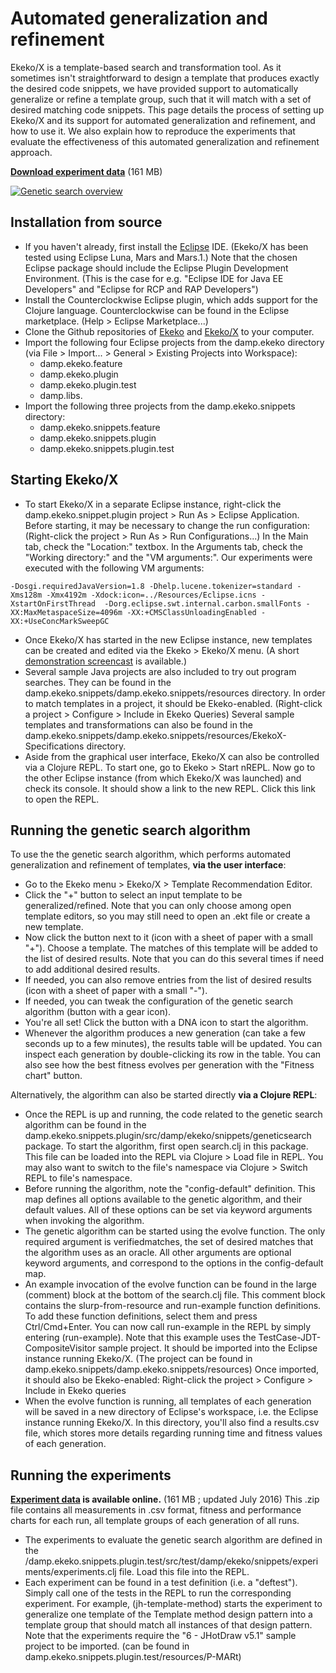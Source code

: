 # Automated generalization and refinement

Ekeko/X is a template-based search and transformation tool. As it sometimes isn't straightforward to design a template that produces exactly the desired code snippets, we have provided support to automatically generalize or refine a template group, such that it will match with a set of desired matching code snippets. This page details the process of setting up Ekeko/X and its support for automated generalization and refinement, and how to use it. We also explain how to reproduce the experiments that evaluate the effectiveness of this automated generalization and refinement approach.

**[Download experiment data](http://soft.vub.ac.be/~tmoldere/ekekox/experiment%20data.zip)** (161 MB)

[![Genetic search overview](https://raw.githubusercontent.com/cderoove/damp.ekeko.snippets/master/damp.ekeko.snippets.plugin/resources/gensearch-movie.png)](https://www.youtube.com/watch?v=mWslpM8WuPs)

## Installation from source

* If you haven't already, first install the [Eclipse](https://www.eclipse.org) IDE. (Ekeko/X has been tested using Eclipse Luna, Mars and Mars.1.) Note that the chosen Eclipse package should include the Eclipse Plugin Development Environment. (This is the case for e.g. "Eclipse IDE for Java EE Developers" and "Eclipse for RCP and RAP Developers")
* Install the Counterclockwise Eclipse plugin, which adds support for the Clojure language. Counterclockwise can be found in the Eclipse marketplace. (Help > Eclipse Marketplace...)
* Clone the Github repositories of [Ekeko](https://github.com/cderoove/damp.ekeko) and [Ekeko/X](https://github.com/cderoove/damp.ekeko.snippets) to your computer.
* Import the following four Eclipse projects from the damp.ekeko directory (via File > Import... > General > Existing Projects into Workspace): 
  * damp.ekeko.feature
  * damp.ekeko.plugin
  * damp.ekeko.plugin.test
  * damp.libs. 
* Import the following three projects from the damp.ekeko.snippets directory:
  * damp.ekeko.snippets.feature
  * damp.ekeko.snippets.plugin
  * damp.ekeko.snippets.plugin.test

## Starting Ekeko/X

* To start Ekeko/X in a separate Eclipse instance, right-click the damp.ekeko.snippet.plugin project > Run As > Eclipse Application. Before starting, it may be necessary to change the run configuration: (Right-click the project > Run As > Run Configurations...) In the Main tab, check the "Location:" textbox. In the Arguments tab, check the "Working directory:" and the "VM arguments:". Our experiments were executed with the following VM arguments:

``-Dosgi.requiredJavaVersion=1.8 -Dhelp.lucene.tokenizer=standard -Xms128m -Xmx4192m -Xdock:icon=../Resources/Eclipse.icns -XstartOnFirstThread  -Dorg.eclipse.swt.internal.carbon.smallFonts -XX:MaxMetaspaceSize=4096m -XX:+CMSClassUnloadingEnabled -XX:+UseConcMarkSweepGC``

* Once Ekeko/X has started in the new Eclipse instance, new templates can be created and edited via the Ekeko > Ekeko/X menu. (A short [demonstration screencast](https://www.youtube.com/watch?v=CXNKyBIuAv8&feature=youtu.be) is available.)
* Several sample Java projects are also included to try out program searches. They can be found in the damp.ekeko.snippets/damp.ekeko.snippets/resources directory. In order to match templates in a project, it should be Ekeko-enabled. (Right-click a project > Configure > Include in Ekeko Queries) Several sample templates and transformations can also be found in the damp.ekeko.snippets/damp.ekeko.snippets/resources/EkekoX-Specifications directory.
* Aside from the graphical user interface, Ekeko/X can also be controlled via a Clojure REPL. To start one, go to Ekeko > Start nREPL. Now go to the other Eclipse instance (from which Ekeko/X was launched) and check its console. It should show a link to the new REPL. Click this link to open the REPL.

## Running the genetic search algorithm

To use the the genetic search algorithm, which performs automated generalization and refinement of templates, **via the user interface**:

* Go to the Ekeko menu > Ekeko/X > Template Recommendation Editor.
* Click the "+" button to select an input template to be generalized/refined. Note that you can only choose among open template editors, so you may still need to open an .ekt file or create a new template.
* Now click the button next to it (icon with a sheet of paper with a small "+"). Choose a template. The matches of this template will be added to the list of desired results. Note that you can do this several times if need to add additional desired results.
* If needed, you can also remove entries from the list of desired results (icon with a sheet of paper with a small "-").
* If needed, you can tweak the configuration of the genetic search algorithm (button with a gear icon).
* You're all set! Click the button with a DNA icon to start the algorithm.
* Whenever the algorithm produces a new generation (can take a few seconds up to a few minutes), the results table will be updated. You can inspect each generation by double-clicking its row in the table. You can also see how the best fitness evolves per generation with the "Fitness chart" button.

Alternatively, the algorithm can also be started directly **via a Clojure REPL**:

* Once the REPL is up and running, the code related to the genetic search algorithm can be found in the damp.ekeko.snippets.plugin/src/damp/ekeko/snippets/geneticsearch package. To start the algorithm, first open search.clj in this package. This file can be loaded into the REPL via Clojure > Load file in REPL. You may also want to switch to the file's namespace via Clojure > Switch REPL to file's namespace.
* Before running the algorithm, note the "config-default" definition. This map defines all options available to the genetic algorithm, and their default values. All of these options can be set via keyword arguments when invoking the algorithm.
* The genetic algorithm can be started using the evolve function. The only required argument is verifiedmatches, the set of desired matches that the algorithm uses as an oracle. All other arguments are optional keyword arguments, and correspond to the options in the config-default map.
* An example invocation of the evolve function can be found in the large (comment) block at the bottom of the search.clj file. This comment block contains the slurp-from-resource and run-example function definitions. To add these function definitions, select them and press Ctrl/Cmd+Enter. You can now call run-example in the REPL by simply entering (run-example). Note that this example uses the TestCase-JDT-CompositeVisitor sample project. It should be imported into the Eclipse instance running Ekeko/X. (The project can be found in damp.ekeko.snippets/damp.ekeko.snippets/resources) Once imported, it should also be Ekeko-enabled: Right-click the project > Configure > Include in Ekeko queries
* When the evolve function is running, all templates of each generation will be saved in a new directory of Eclipse's workspace, i.e. the Eclipse instance running Ekeko/X. In this directory, you'll also find a results.csv file, which stores more details regarding running time and fitness values of each generation.

## Running the experiments

**[Experiment data](http://soft.vub.ac.be/~tmoldere/ekekox/experiment%20data.zip) is available online.** (161 MB ; updated July 2016) This .zip file contains all measurements in .csv format, fitness and performance charts for each run, all template groups of each generation of all runs.

* The experiments to evaluate the genetic search algorithm are defined in the /damp.ekeko.snippets.plugin.test/src/test/damp/ekeko/snippets/experiments/experiments.clj file. Load this file into the REPL.
* Each experiment can be found in a test definition (i.e. a "deftest"). Simply call one of the tests in the REPL to run the corresponding experiment. For example, (jh-template-method) starts the experiment to generalize one template of the Template method design pattern into a template group that should match all instances of that design pattern. Note that the experiments require the "6 - JHotDraw v5.1" sample project to be imported. (can be found in damp.ekeko.snippets.plugin.test/resources/P-MARt)
